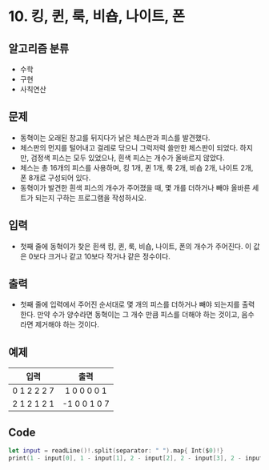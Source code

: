 # 10. 킹, 퀸, 룩, 비숍, 나이트, 폰
## 알고리즘 분류
* 수학
* 구현
* 사칙연산

## 문제
* 동혁이는 오래된 창고를 뒤지다가 낡은 체스판과 피스를 발견했다.
* 체스판의 먼지를 털어내고 걸레로 닦으니 그럭저럭 쓸만한 체스판이 되었다. 하지만, 검정색 피스는 모두 있었으나, 흰색 피스는 개수가 올바르지 않았다.
* 체스는 총 16개의 피스를 사용하며, 킹 1개, 퀸 1개, 룩 2개, 비숍 2개, 나이트 2개, 폰 8개로 구성되어 있다.
* 동혁이가 발견한 흰색 피스의 개수가 주어졌을 때, 몇 개를 더하거나 빼야 올바른 세트가 되는지 구하는 프로그램을 작성하시오.

## 입력
* 첫째 줄에 동혁이가 찾은 흰색 킹, 퀸, 룩, 비숍, 나이트, 폰의 개수가 주어진다. 이 값은 0보다 크거나 같고 10보다 작거나 같은 정수이다.

## 출력
* 첫째 줄에 입력에서 주어진 순서대로 몇 개의 피스를 더하거나 빼야 되는지를 출력한다. 만약 수가 양수라면 동혁이는 그 개수 만큼 피스를 더해야 하는 것이고, 음수라면 제거해야 하는 것이다.

## 예제
|입력|출력|
|:---:|:---:|
|0 1 2 2 2 7|1 0 0 0 0 1|
|2 1 2 1 2 1|-1 0 0 1 0 7|

## Code
```swift
let input = readLine()!.split(separator: " ").map{ Int($0)!}
print(1 - input[0], 1 - input[1], 2 - input[2], 2 - input[3], 2 - input[4], 8 - input[5])
```